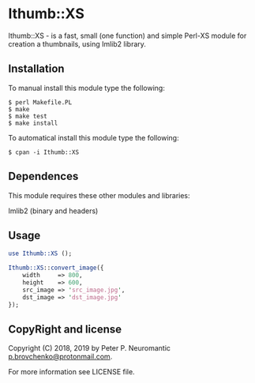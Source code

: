 # Ithumb::XS

Ithumb::XS - is a fast, small (one function) and simple Perl-XS module
for creation a thumbnails, using Imlib2 library.

## Installation

To manual install this module type the following:

```
$ perl Makefile.PL
$ make
$ make test
$ make install
```

To automatical install this module type the following:

```
$ cpan -i Ithumb::XS
```

## Dependences

This module requires these other modules and libraries:

  Imlib2 (binary and headers)

## Usage

```perl
use Ithumb::XS ();

Ithumb::XS::convert_image({
    width     => 800,
    height    => 600,
    src_image => 'src_image.jpg',
    dst_image => 'dst_image.jpg'
});
```

## CopyRight and license

Copyright (C) 2018, 2019 by Peter P. Neuromantic <p.brovchenko@protonmail.com>.

For more information see LICENSE file.

